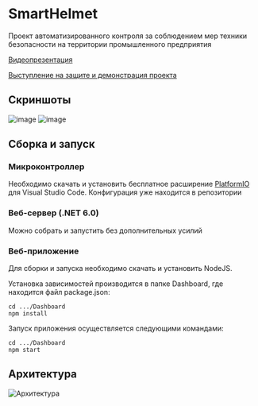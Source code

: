 # SmartHelmet
Проект автоматизированного контроля за соблюдением мер техники безопасности на территории промышленного предприятия

[Видеопрезентация](https://github.com/XaPoHbomj/SmartHelmet/raw/master/SmartHelmet.mp4 "Описание проекта")

[Выступление на защите и демонстрация проекта](https://disk.yandex.com/i/0TxKyO8ykgEsxA "Live-презентация проекта")

## Скриншоты
![image](https://user-images.githubusercontent.com/55300023/235252974-9380d691-94aa-4b8a-881a-76c01e9d4c9b.png)
![image](https://user-images.githubusercontent.com/55300023/235253047-39815219-9b55-4046-8e98-e39f597b54b4.png)

## Сборка и запуск
### Микроконтроллер
Необходимо скачать и установить бесплатное расширение [PlatformIO](https://github.com/platformio "PlatformIO") для Visual Studio Code. Конфигурация уже находится в репозитории

### Веб-сервер (.NET 6.0)
Можно собрать и запустить без дополнительных усилий

### Веб-приложение
Для сборки и запуска необходимо скачать и установить NodeJS.

Установка зависимостей производится в папке Dashboard, где находится файл package.json:
```shell
cd .../Dashboard
npm install
```

Запуск приложения осуществляется следующими командами:
```shell
cd .../Dashboard
npm start
```

## Архитектура
![Архитектура](https://i.imgur.com/Zyma83u.png "Архитектура")
